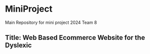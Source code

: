 # MiniProject
Main Repository for mini project 2024 Team 8

## Title: Web Based Ecommerce Website for the Dyslexic
